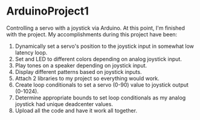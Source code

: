# ArduinoProject1
Controlling a servo with a joystick via Arduino.
At this point, I'm finished with the project.
My accomplishments during this project have been:
1. Dynamically set a servo's position to the joystick input in somewhat low latency loop.
2. Set and LED to different colors depending on analog joystick input.
3. Play tones on a speaker depending on joystick input.
4. Display different patterns based on joystick inputs.
5. Attach 2 libraries to my project so everything would work.
6. Create loop conditionals to set a servo (0-90) value to joystick output (0-1024).
7. Determine appropriate bounds to set loop conditionals as my analog joystick had unique deadcenter values.
8. Upload all the code and have it work all together.
